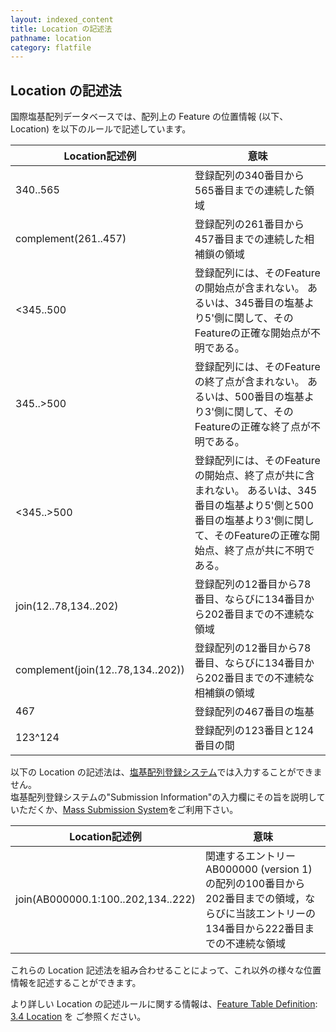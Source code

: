 ```yaml
---
layout: indexed_content
title: Location の記述法
pathname: location
category: flatfile
---
```


## Location の記述法

国際塩基配列データベースでは、配列上の Feature の位置情報 (以下、Location) を以下のルールで記述しています。

| Location記述例                       | 意味                                                                                                   |
| --------------------------------- | ---------------------------------------------------------------------------------------------------- |
| 340..565                          | 登録配列の340番目から565番目までの連続した領域                                                                           |
| complement(261..457)              | 登録配列の261番目から457番目までの連続した相補鎖の領域                                                                       |
| \<345..500                        | 登録配列には、そのFeatureの開始点が含まれない。 あるいは、345番目の塩基より5'側に関して、そのFeatureの正確な開始点が不明である。                           |
| 345..\>500                        | 登録配列には、そのFeatureの終了点が含まれない。 あるいは、500番目の塩基より3'側に関して、そのFeatureの正確な終了点が不明である。                           |
| \<345..\>500                      | 登録配列には、そのFeatureの開始点、終了点が共に含まれない。 あるいは、345番目の塩基より5'側と500番目の塩基より3'側に関して、そのFeatureの正確な開始点、終了点が共に不明である。 |
| join(12..78,134..202)             | 登録配列の12番目から78番目、ならびに134番目から202番目までの不連続な領域                                                            |
| complement(join(12..78,134..202)) | 登録配列の12番目から78番目、ならびに134番目から202番目までの不連続な相補鎖の領域                                                        |
| 467                               | 登録配列の467番目の塩基                                                                                        |
| 123^124                           | 登録配列の123番目と124番目の間                                                                                   |

以下の Location の記述法は、[塩基配列登録システム](/ddbj/websub.html)では入力することができません。  
塩基配列登録システムの"Submission Information"の入力欄にその旨を説明していただくか、[Mass Submission System](mss.html)をご利用下さい。

| Location記述例                        | 意味                                                                                    |
| ---------------------------------- | ------------------------------------------------------------------------------------- |
| join(AB000000.1:100..202,134..222) | 関連するエントリーAB000000 (version 1) の配列の100番目から202番目までの領域，ならびに当該エントリーの134番目から222番目までの不連続な領域 |

これらの Location 記述法を組み合わせることによって、これ以外の様々な位置情報を記述することができます。

より詳しい Location の記述ルールに関する情報は、[Feature Table Definition](/ddbj/full_index.html): [3.4 Location](/ddbj/full_index.html#3.4) を ご参照ください。
